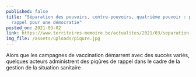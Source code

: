 ```yaml
---
published: false
title: "Séparation des pouvoirs, contre-pouvoirs, quatrième pouvoir : piqûres de
  rappel pour une démocratie"
posted_on: 2021-03-02
link: https://www.territoires-memoire.be/actualites/2021/03/separation-des-pouvoirs-contre-pouvoirs-quatrieme-pouvoir-piqures-de-rappel-pour-une-democratie/
img_file: /assets/uploads/piqure.jpg
---
```

Alors que les campagnes de vaccination démarrent avec des succès variés, quelques acteurs administrent des piqûres de rappel dans le cadre de la gestion de la situation sanitaire